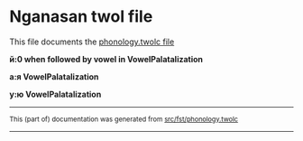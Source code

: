 # Nganasan twol file

This file documents the [phonology.twolc file](http://github.com/giellalt/lang-nio/blob/main/src/fst/phonology.twolc) 

**й:0 when followed by vowel in VowelPalatalization**  

**а:я VowelPalatalization**  

**у:ю VowelPalatalization**  

* * *

<small>This (part of) documentation was generated from [src/fst/phonology.twolc](https://github.com/giellalt/lang-nio/blob/main/src/fst/phonology.twolc)</small>

---


